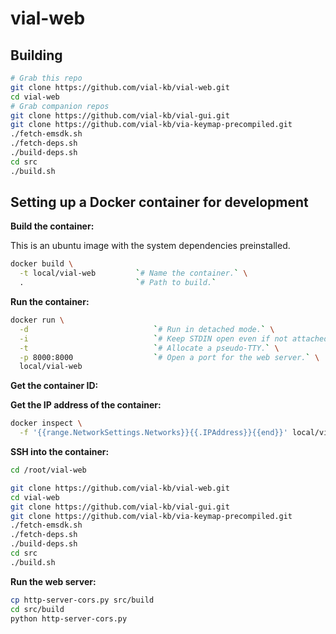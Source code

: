 # vial-web

## Building

```bash
# Grab this repo
git clone https://github.com/vial-kb/vial-web.git
cd vial-web
# Grab companion repos
git clone https://github.com/vial-kb/vial-gui.git
git clone https://github.com/vial-kb/via-keymap-precompiled.git
./fetch-emsdk.sh
./fetch-deps.sh
./build-deps.sh
cd src
./build.sh
```

## Setting up a Docker container for development

**Build the container:**

This is an ubuntu image with the system dependencies preinstalled.

```bash
docker build \
  -t local/vial-web         `# Name the container.` \
  .                         `# Path to build.`
```

**Run the container:**

```bash
docker run \
  -d                            `# Run in detached mode.` \
  -i                            `# Keep STDIN open even if not attached.` \
  -t                            `# Allocate a pseudo-TTY.` \
  -p 8000:8000                  `# Open a port for the web server.` \
  local/vial-web
```

**Get the container ID:**



**Get the IP address of the container:**

```bash
docker inspect \
  -f '{{range.NetworkSettings.Networks}}{{.IPAddress}}{{end}}' local/vial-web
```

**SSH into the container:**

```bash
cd /root/vial-web

git clone https://github.com/vial-kb/vial-web.git
cd vial-web
git clone https://github.com/vial-kb/vial-gui.git
git clone https://github.com/vial-kb/via-keymap-precompiled.git
./fetch-emsdk.sh
./fetch-deps.sh
./build-deps.sh
cd src
./build.sh
```

**Run the web server:**

```bash
cp http-server-cors.py src/build
cd src/build
python http-server-cors.py
```
